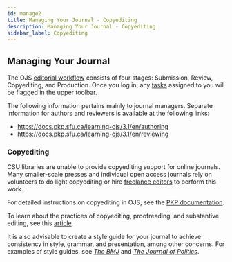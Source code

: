 ```yaml
---
id: manage2
title: Managing Your Journal - Copyediting
description: Managing Your Journal - Copyediting
sidebar_label: Copyediting
---
```


## Managing Your Journal
The OJS [editorial workflow](https://docs.pkp.sfu.ca/learning-ojs/3.1/en/editorial-workflow) consists of four stages: Submission, Review, Copyediting, and Production. Once you log in, any [tasks](https://docs.pkp.sfu.ca/learning-ojs/3.1/en/editorial-workflow#tasks) assigned to you will be flagged in the upper toolbar.

The following information pertains mainly to journal managers. Separate information for authors and reviewers is available at the following links:

- https://docs.pkp.sfu.ca/learning-ojs/3.1/en/authoring
- https://docs.pkp.sfu.ca/learning-ojs/3.1/en/reviewing

### Copyediting
CSU libraries are unable to provide copyediting support for online journals. Many smaller-scale presses and individual open access journals rely on volunteers to do light copyediting or hire [freelance editors](https://www.the-efa.org/hiring/) to perform this work.

For detailed instructions on copyediting in OJS, see the [PKP documentation](https://docs.pkp.sfu.ca/learning-ojs-2/en/in_editing_copyediting).

To learn about the practices of copyediting, proofreading, and substantive editing, see this [article](https://www.editage.com/all-about-publication/english-editing/copy-editing-vs-proofreading-vs-substantive-editing.html).

It is also advisable to create a style guide for your journal to achieve consistency in style, grammar, and presentation, among other concerns. For examples of style guides, see *[The BMJ](https://www.bmj.com/about-bmj/resources-authors/house-style)* and *[The Journal of Politics](https://www.journals.uchicago.edu/journals/jop/style?mobileUi=0&)*.
